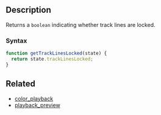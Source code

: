 ## Description

Returns a `boolean` indicating whether track lines are locked.

### Syntax

```js
function getTrackLinesLocked(state) {
  return state.trackLinesLocked;
}
```

## Related

- [color_playback](./color_playback.md)
- [playback_preview](./playback_preview.md)
